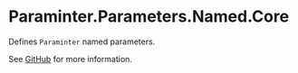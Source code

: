 # Paraminter.Parameters.Named.Core

Defines `Paraminter` named parameters.

See [GitHub](https://github.com/Paraminter/Paraminter.Parameters.Named) for more information.